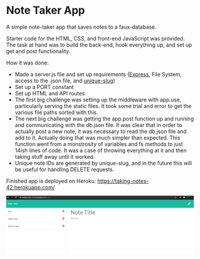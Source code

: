 # Note Taker App

A simple note-taker app that saves notes to a faux-database.

Starter code for the HTML, CSS, and front-end JavaScript was provided. The task at hand was to build the back-end, hook everything up, and set up get and post functionality.

How it was done:
- Made a server.js file and set up requirements ([Express](https://expressjs.com/), File System, access to the .json file, and [unique-slug](https://www.npmjs.com/package/unique-slug))
- Set up a PORT constant
- Set up HTML and API routes
- The first big challenge was setting up the middleware with app.use, particularly serving the static files. It took some trial and error to get the various file paths sorted with this.
- The next big challenge was getting the app.post function up and running and communicating with the db.json file. It was clear that in order to actually post a new note, it was necessary to read the db.json file and add to it. Actually doing that was much simpler than expected. This function went from a monstrosity of variables and fs methods to just 14ish lines of code. It was a case of throwing everything at it and then taking stuff away until it worked.
- Unique note IDs are generated by unique-slug, and in the future this will be useful for handling DELETE requests.  

Finished app is deployed on Heroku: https://taking-notes-42.herokuapp.com/  
  
![screenshot of deployed app](./Screenshot0405.jpg) 
